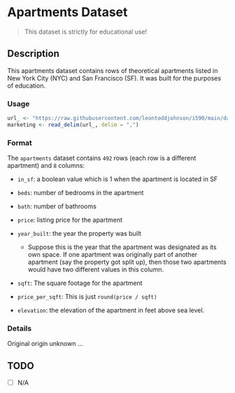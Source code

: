 # Apartments Dataset

> This dataset is strictly for educational use!

## Description

This apartments dataset contains rows of theoretical apartments listed in New York City (NYC) and San Francisco (SF). It was built for the purposes of education.

### Usage

```R
url_ <- "https://raw.githubusercontent.com/leontoddjohnson/i590/main/data/apartments/apartments"
marketing <- read_delim(url_, delim = ",")
```

### Format

The `apartments` dataset contains `492` rows (each row is a different apartment) and `8` columns:

- `in_sf`: a boolean value which is 1 when the apartment is located in SF
- `beds`: number of bedrooms in the apartment
- `bath`: number of bathrooms
- `price`: listing price for the apartment
  
- `year_built`: the year the property was built
  - Suppose this is the year that the apartment was designated as its own space. If one apartment was originally part of another apartment (say the property got split up), then those two apartments would have two different values in this column.

- `sqft`: The square footage for the apartment
- `price_per_sqft`: This is just `round(price / sqft)`
- `elevation`: the elevation of the apartment in feet above sea level.



### Details

Original origin unknown ...

## TODO

- [ ] N/A